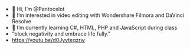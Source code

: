 - 👋 Hi, I’m @Pantocelot
- 👀 I’m interested in video editing with Wondershare Filmora and DaVinci Resolve
- 🌱 I’m currently learning C#, HTML, PHP and JavaScript during class
- "block negativity and embrace life fully."
- https://youtu.be/d0Jyvteqzrw

<!---
Pantocelot/Pantocelot is a ✨ special ✨ repository because its `README.md` (this file) appears on your GitHub profile.
You can click the Preview link to take a look at your changes.
--->
